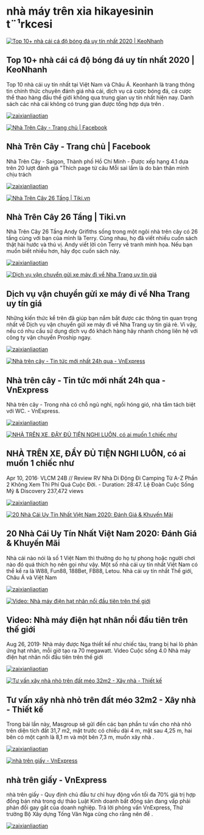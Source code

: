 # nhà máy trên xỉa hikayesinin t¨¹rkcesi
<a href="https://mnn.zoosnet.net/LR/Chatpre.aspx?id=MNN94995150&p=https://topgrinding.com/" target="_blank">![Top 10+ nhà cái cá độ bóng đá uy tín nhất 2020 | KeoNhanh](https://github.com/technlg/images/blob/main/45.jpg)</a>
## Top 10+ nhà cái cá độ bóng đá uy tín nhất 2020 | KeoNhanh
Top 10 nhà cái uy tín nhất tại Việt Nam và Châu Á. Keonhanh là trang thông tin chính thức chuyên đánh giá nhà cái, dịch vụ cá cược bóng đá, cá cược thể thao hàng đầu thế giới không qua trung gian uy tín nhất hiện nay. Danh sách các nhà cái không có trung gian được tổng hợp dựa trên .
<a href="https://mnn.zoosnet.net/LR/Chatpre.aspx?id=MNN94995150&p=https://topgrinding.com/" target="_blank"><img src="https://github.com/technlg/images/raw/main/chat11.jpg" alt="zaixianliaotian"/></a><a href="//whatsapp.shibangsoft.com/WhatsApp.php" ><img src="https://github.com/technlg/images/raw/main/chat11.png" alt=""></a>
<a href="https://mnn.zoosnet.net/LR/Chatpre.aspx?id=MNN94995150&p=https://topgrinding.com/" target="_blank">![Nhà Trên Cây - Trang chủ | Facebook](https://github.com/technlg/images/blob/main/60.jpg)</a>
## Nhà Trên Cây - Trang chủ | Facebook
Nhà Trên Cây - Saigon, Thành phố Hồ Chí Minh - Được xếp hạng 4.1 dựa trên 20 lượt đánh giá "Thích page từ câu Mỗi sai lầm là do bản thân mình chịu trách
<a href="https://mnn.zoosnet.net/LR/Chatpre.aspx?id=MNN94995150&p=https://topgrinding.com/" target="_blank"><img src="https://github.com/technlg/images/raw/main/chat11.jpg" alt="zaixianliaotian"/></a><a href="//whatsapp.shibangsoft.com/WhatsApp.php" ><img src="https://github.com/technlg/images/raw/main/chat11.png" alt=""></a>
<a href="https://mnn.zoosnet.net/LR/Chatpre.aspx?id=MNN94995150&p=https://topgrinding.com/" target="_blank">![Nhà Trên Cây 26 Tầng | Tiki.vn](https://github.com/technlg/images/blob/main/31.jpg)</a>
## Nhà Trên Cây 26 Tầng | Tiki.vn
Nhà Trên Cây 26 Tầng Andy Grifiths sống trong một ngôi nhà trên cây có 26 tầng cùng với bạn của mình là Terry. Cùng nhau, họ đã viết nhiều cuốn sách thật hài hước và thú vị. Andy viết lời còn Terry vẽ tranh minh họa. Nếu bạn muốn biết nhiều hơn, hãy đọc cuốn sách này.
<a href="https://mnn.zoosnet.net/LR/Chatpre.aspx?id=MNN94995150&p=https://topgrinding.com/" target="_blank"><img src="https://github.com/technlg/images/raw/main/chat11.jpg" alt="zaixianliaotian"/></a><a href="//whatsapp.shibangsoft.com/WhatsApp.php" ><img src="https://github.com/technlg/images/raw/main/chat11.png" alt=""></a>
<a href="https://mnn.zoosnet.net/LR/Chatpre.aspx?id=MNN94995150&p=https://topgrinding.com/" target="_blank">![Dịch vụ vận chuyển gửi xe máy đi về Nha Trang uy tín giá ](https://github.com/technlg/images/blob/main/3.jpg)</a>
## Dịch vụ vận chuyển gửi xe máy đi về Nha Trang uy tín giá 
Những kiến thức kể trên đã giúp bạn nắm bắt được các thông tin quan trọng nhất về Dịch vụ vận chuyển gửi xe máy đi về Nha Trang uy tín giá rẻ. Vì vậy, nếu có nhu cầu sử dụng dịch vụ đó khách hàng hãy nhanh chóng liên hệ với công ty vận chuyển Proship ngay.
<a href="https://mnn.zoosnet.net/LR/Chatpre.aspx?id=MNN94995150&p=https://topgrinding.com/" target="_blank"><img src="https://github.com/technlg/images/raw/main/chat11.jpg" alt="zaixianliaotian"/></a><a href="//whatsapp.shibangsoft.com/WhatsApp.php" ><img src="https://github.com/technlg/images/raw/main/chat11.png" alt=""></a>
<a href="https://mnn.zoosnet.net/LR/Chatpre.aspx?id=MNN94995150&p=https://topgrinding.com/" target="_blank">![Nhà trên cây - Tin tức mới nhất 24h qua - VnExpress](https://github.com/technlg/images/blob/main/59.jpg)</a>
## Nhà trên cây - Tin tức mới nhất 24h qua - VnExpress
Nhà trên cây - Trong nhà có chỗ ngủ nghỉ, ngồi hóng gió, nhà tắm tách biệt với WC. - VnExpress.
<a href="https://mnn.zoosnet.net/LR/Chatpre.aspx?id=MNN94995150&p=https://topgrinding.com/" target="_blank"><img src="https://github.com/technlg/images/raw/main/chat11.jpg" alt="zaixianliaotian"/></a><a href="//whatsapp.shibangsoft.com/WhatsApp.php" ><img src="https://github.com/technlg/images/raw/main/chat11.png" alt=""></a>
<a href="https://mnn.zoosnet.net/LR/Chatpre.aspx?id=MNN94995150&p=https://topgrinding.com/" target="_blank">![NHÀ TRÊN XE, ĐẦY ĐỦ TIỆN NGHI LUÔN, có ai muốn 1 chiếc như ](https://github.com/technlg/images/blob/main/42.jpg)</a>
## NHÀ TRÊN XE, ĐẦY ĐỦ TIỆN NGHI LUÔN, có ai muốn 1 chiếc như 
Apr 10, 2016· VLCM 24B // Review RV Nhà Di Động Đi Camping Từ A-Z Phần 2 Không Xem Thì Phí Quá Cuộc Đời. - Duration: 28:47. Lệ Đoàn Cuộc Sống Mỹ & Discovery 237,472 views
<a href="https://mnn.zoosnet.net/LR/Chatpre.aspx?id=MNN94995150&p=https://topgrinding.com/" target="_blank"><img src="https://github.com/technlg/images/raw/main/chat11.jpg" alt="zaixianliaotian"/></a><a href="//whatsapp.shibangsoft.com/WhatsApp.php" ><img src="https://github.com/technlg/images/raw/main/chat11.png" alt=""></a>
<a href="https://mnn.zoosnet.net/LR/Chatpre.aspx?id=MNN94995150&p=https://topgrinding.com/" target="_blank">![20 Nhà Cái Uy Tín Nhất Việt Nam 2020: Đánh Giá & Khuyến Mãi](https://github.com/technlg/images/blob/main/60.jpg)</a>
## 20 Nhà Cái Uy Tín Nhất Việt Nam 2020: Đánh Giá & Khuyến Mãi
Nhà cái nào nói là số 1 Việt Nam thì thường do họ tự phong hoặc người chơi nào đó quá thích họ nên gọi như vậy. Một số nhà cái uy tín nhất Việt Nam có thể kể ra là W88, Fun88, 188Bet, FB88, Letou. Nhà cái uy tín nhất Thế giới, Châu Á và Việt Nam
<a href="https://mnn.zoosnet.net/LR/Chatpre.aspx?id=MNN94995150&p=https://topgrinding.com/" target="_blank"><img src="https://github.com/technlg/images/raw/main/chat11.jpg" alt="zaixianliaotian"/></a><a href="//whatsapp.shibangsoft.com/WhatsApp.php" ><img src="https://github.com/technlg/images/raw/main/chat11.png" alt=""></a>
<a href="https://mnn.zoosnet.net/LR/Chatpre.aspx?id=MNN94995150&p=https://topgrinding.com/" target="_blank">![Video: Nhà máy điện hạt nhân nổi đầu tiên trên thế giới](https://github.com/technlg/images/blob/main/12.jpg)</a>
## Video: Nhà máy điện hạt nhân nổi đầu tiên trên thế giới
Aug 26, 2019· Nhà máy được Nga thiết kế như chiếc tàu, trang bị hai lò phản ứng hạt nhân, mỗi giờ tạo ra 70 megawatt. Video Cuộc sống 4.0 Nhà máy điện hạt nhân nổi đầu tiên trên thế giới
<a href="https://mnn.zoosnet.net/LR/Chatpre.aspx?id=MNN94995150&p=https://topgrinding.com/" target="_blank"><img src="https://github.com/technlg/images/raw/main/chat11.jpg" alt="zaixianliaotian"/></a><a href="//whatsapp.shibangsoft.com/WhatsApp.php" ><img src="https://github.com/technlg/images/raw/main/chat11.png" alt=""></a>
<a href="https://mnn.zoosnet.net/LR/Chatpre.aspx?id=MNN94995150&p=https://topgrinding.com/" target="_blank">![Tư vấn xây nhà nhỏ trên đất méo 32m2 - Xây nhà - Thiết kế ](https://github.com/technlg/images/blob/main/25.jpg)</a>
## Tư vấn xây nhà nhỏ trên đất méo 32m2 - Xây nhà - Thiết kế 
Trong bài lần này, Masgroup sẽ gửi đến các bạn phần tư vấn cho nhà nhỏ trên diện tích đất 31,7 m2, mặt trước có chiều dài 4 m, mặt sau 4,25 m, hai bên có một cạnh là 8,1 m và một bên 7,3 m, muốn xây nhà .
<a href="https://mnn.zoosnet.net/LR/Chatpre.aspx?id=MNN94995150&p=https://topgrinding.com/" target="_blank"><img src="https://github.com/technlg/images/raw/main/chat11.jpg" alt="zaixianliaotian"/></a><a href="//whatsapp.shibangsoft.com/WhatsApp.php" ><img src="https://github.com/technlg/images/raw/main/chat11.png" alt=""></a>
<a href="https://mnn.zoosnet.net/LR/Chatpre.aspx?id=MNN94995150&p=https://topgrinding.com/" target="_blank">![nhà trên giấy - VnExpress](https://github.com/technlg/images/blob/main/8.jpg)</a>
## nhà trên giấy - VnExpress
nhà trên giấy - Quy định chủ đầu tư chỉ huy động vốn tối đa 70% giá trị hợp đồng bán nhà trong dự thảo Luật Kinh doanh bất động sản đang vấp phải phản đối gay gắt của doanh nghiệp. Trả lời phỏng vấn VnExpress, Thứ trưởng Bộ Xây dựng Tống Văn Nga cũng cho rằng nên để .
<a href="https://mnn.zoosnet.net/LR/Chatpre.aspx?id=MNN94995150&p=https://topgrinding.com/" target="_blank"><img src="https://github.com/technlg/images/raw/main/chat11.jpg" alt="zaixianliaotian"/></a><a href="//whatsapp.shibangsoft.com/WhatsApp.php" ><img src="https://github.com/technlg/images/raw/main/chat11.png" alt=""></a>
